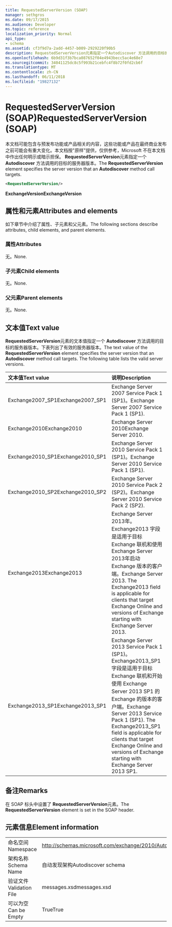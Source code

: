 ```yaml
---
title: RequestedServerVersion (SOAP)
manager: sethgros
ms.date: 09/17/2015
ms.audience: Developer
ms.topic: reference
localization_priority: Normal
api_type:
- schema
ms.assetid: cf3f9d7a-2add-4457-b009-2929220f90b5
description: RequestedServerVersion元素指定一个Autodiscover 方法调用的目标的服务器版本。
ms.openlocfilehash: 6b9d31f3b7bca087652f04e4943becc5ac4e68e7
ms.sourcegitcommit: 34041125dc8c5f993b21cebfc4f8b72f0fd2cb6f
ms.translationtype: MT
ms.contentlocale: zh-CN
ms.lasthandoff: 06/11/2018
ms.locfileid: "19827132"
---
```

# <a name="requestedserverversion-soap"></a><span data-ttu-id="88f53-103">RequestedServerVersion (SOAP)</span><span class="sxs-lookup"><span data-stu-id="88f53-103">RequestedServerVersion (SOAP)</span></span>

<span data-ttu-id="88f53-104">本文档可能包含与预发布功能或产品相关的内容，这些功能或产品在最终商业发布之前可能会有重大变化。本文档按"原样"提供，仅供参考，Microsoft 不在本文档中作出任何明示或暗示担保。 **RequestedServerVersion**元素指定一个 **Autodiscover** 方法调用的目标的服务器版本。</span><span class="sxs-lookup"><span data-stu-id="88f53-104">The **RequestedServerVersion** element specifies the server version that an **Autodiscover** method call targets.</span></span> 
  
```XML
<RequestedServerVersion/>
```

 <span data-ttu-id="88f53-105">**ExchangeVersion**</span><span class="sxs-lookup"><span data-stu-id="88f53-105">**ExchangeVersion**</span></span>
## <a name="attributes-and-elements"></a><span data-ttu-id="88f53-106">属性和元素</span><span class="sxs-lookup"><span data-stu-id="88f53-106">Attributes and elements</span></span>

<span data-ttu-id="88f53-107">如下章节中介绍了属性、子元素和父元素。</span><span class="sxs-lookup"><span data-stu-id="88f53-107">The following sections describe attributes, child elements, and parent elements.</span></span>
  
### <a name="attributes"></a><span data-ttu-id="88f53-108">属性</span><span class="sxs-lookup"><span data-stu-id="88f53-108">Attributes</span></span>

<span data-ttu-id="88f53-109">无。</span><span class="sxs-lookup"><span data-stu-id="88f53-109">None.</span></span>
  
### <a name="child-elements"></a><span data-ttu-id="88f53-110">子元素</span><span class="sxs-lookup"><span data-stu-id="88f53-110">Child elements</span></span>

<span data-ttu-id="88f53-111">无。</span><span class="sxs-lookup"><span data-stu-id="88f53-111">None.</span></span>
  
### <a name="parent-elements"></a><span data-ttu-id="88f53-112">父元素</span><span class="sxs-lookup"><span data-stu-id="88f53-112">Parent elements</span></span>

<span data-ttu-id="88f53-113">无。</span><span class="sxs-lookup"><span data-stu-id="88f53-113">None.</span></span>
  
## <a name="text-value"></a><span data-ttu-id="88f53-114">文本值</span><span class="sxs-lookup"><span data-stu-id="88f53-114">Text value</span></span>

<span data-ttu-id="88f53-p101">**RequestedServerVersion**元素的文本值指定一个 **Autodiscover** 方法调用的目标的服务器版本。下表列出了有效的服务器版本。</span><span class="sxs-lookup"><span data-stu-id="88f53-p101">The text value of the **RequestedServerVersion** element specifies the server version that an **Autodiscover** method call targets. The following table lists the valid server versions.</span></span> 
  
|<span data-ttu-id="88f53-117">**文本值**</span><span class="sxs-lookup"><span data-stu-id="88f53-117">**Text value**</span></span>|<span data-ttu-id="88f53-118">**说明**</span><span class="sxs-lookup"><span data-stu-id="88f53-118">**Description**</span></span>|
|:-----|:-----|
|<span data-ttu-id="88f53-119">Exchange2007_SP1</span><span class="sxs-lookup"><span data-stu-id="88f53-119">Exchange2007_SP1</span></span>  <br/> |<span data-ttu-id="88f53-120">Exchange Server 2007 Service Pack 1 (SP1)。</span><span class="sxs-lookup"><span data-stu-id="88f53-120">Exchange Server 2007 Service Pack 1 (SP1).</span></span>  <br/> |
|<span data-ttu-id="88f53-121">Exchange2010</span><span class="sxs-lookup"><span data-stu-id="88f53-121">Exchange2010</span></span>  <br/> |<span data-ttu-id="88f53-122">Exchange Server 2010</span><span class="sxs-lookup"><span data-stu-id="88f53-122">Exchange Server 2010.</span></span>  <br/> |
|<span data-ttu-id="88f53-123">Exchange2010_SP1</span><span class="sxs-lookup"><span data-stu-id="88f53-123">Exchange2010_SP1</span></span>  <br/> |<span data-ttu-id="88f53-124">Exchange Server 2010 Service Pack 1 (SP1)。</span><span class="sxs-lookup"><span data-stu-id="88f53-124">Exchange Server 2010 Service Pack 1 (SP1).</span></span>  <br/> |
|<span data-ttu-id="88f53-125">Exchange2010_SP2</span><span class="sxs-lookup"><span data-stu-id="88f53-125">Exchange2010_SP2</span></span>  <br/> |<span data-ttu-id="88f53-126">Exchange Server 2010 Service Pack 2 (SP2)。</span><span class="sxs-lookup"><span data-stu-id="88f53-126">Exchange Server 2010 Service Pack 2 (SP2).</span></span>  <br/> |
|<span data-ttu-id="88f53-127">Exchange2013</span><span class="sxs-lookup"><span data-stu-id="88f53-127">Exchange2013</span></span>  <br/> |<span data-ttu-id="88f53-p102">Exchange Server 2013年。Exchange2013 字段是适用于目标 Exchange 联机和使用 Exchange Server 2013年启动 Exchange 版本的客户端。</span><span class="sxs-lookup"><span data-stu-id="88f53-p102">Exchange Server 2013. The Exchange2013 field is applicable for clients that target Exchange Online and versions of Exchange starting with Exchange Server 2013.</span></span>  <br/> |
|<span data-ttu-id="88f53-130">Exchange2013_SP1</span><span class="sxs-lookup"><span data-stu-id="88f53-130">Exchange2013_SP1</span></span>  <br/> |<span data-ttu-id="88f53-p103">Exchange Server 2013 Service Pack 1 (SP1)。Exchange2013_SP1 字段是适用于目标 Exchange 联机和开始使用 Exchange Server 2013 SP1 的 Exchange 的版本的客户端。</span><span class="sxs-lookup"><span data-stu-id="88f53-p103">Exchange Server 2013 Service Pack 1 (SP1). The Exchange2013_SP1 field is applicable for clients that target Exchange Online and versions of Exchange starting with Exchange Server 2013 SP1.</span></span>  <br/> |
   
## <a name="remarks"></a><span data-ttu-id="88f53-133">备注</span><span class="sxs-lookup"><span data-stu-id="88f53-133">Remarks</span></span>

<span data-ttu-id="88f53-134">在 SOAP 标头中设置了 **RequestedServerVersion**元素。</span><span class="sxs-lookup"><span data-stu-id="88f53-134">The **RequestedServerVersion** element is set in the SOAP header.</span></span> 
  
## <a name="element-information"></a><span data-ttu-id="88f53-135">元素信息</span><span class="sxs-lookup"><span data-stu-id="88f53-135">Element information</span></span>

|||
|:-----|:-----|
|<span data-ttu-id="88f53-136">命名空间</span><span class="sxs-lookup"><span data-stu-id="88f53-136">Namespace</span></span>  <br/> |http://schemas.microsoft.com/exchange/2010/Autodiscover  <br/> |
|<span data-ttu-id="88f53-137">架构名称</span><span class="sxs-lookup"><span data-stu-id="88f53-137">Schema Name</span></span>  <br/> |<span data-ttu-id="88f53-138">自动发现架构</span><span class="sxs-lookup"><span data-stu-id="88f53-138">Autodiscover schema</span></span>  <br/> |
|<span data-ttu-id="88f53-139">验证文件</span><span class="sxs-lookup"><span data-stu-id="88f53-139">Validation File</span></span>  <br/> |<span data-ttu-id="88f53-140">messages.xsd</span><span class="sxs-lookup"><span data-stu-id="88f53-140">messages.xsd</span></span>  <br/> |
|<span data-ttu-id="88f53-141">可以为空</span><span class="sxs-lookup"><span data-stu-id="88f53-141">Can be Empty</span></span>  <br/> |<span data-ttu-id="88f53-142">True</span><span class="sxs-lookup"><span data-stu-id="88f53-142">True</span></span>  <br/> |
   

